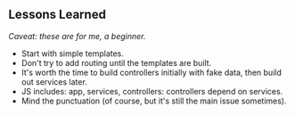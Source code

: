## Lessons Learned

*Caveat: these are for me, a beginner.*

- Start with simple templates.
- Don't try to add routing until the templates are built.
- It's worth the time to build controllers initially with fake data, then build out services later.
- JS includes: app, services, controllers: controllers depend on services.
- Mind the punctuation (of course, but it's still the main issue sometimes).

